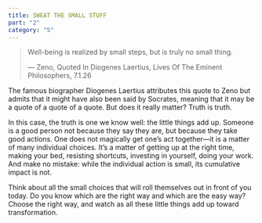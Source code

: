 ```yaml
---
title: SWEAT THE SMALL STUFF
part: "2"
category: "5"
---
```


> Well-being is realized by small steps, but is truly no small thing.
>
> — Zeno, Quoted In Diogenes Laertius, Lives Of The Eminent Philosophers, 7.1.26

The famous biographer Diogenes Laertius attributes this quote to Zeno but admits that it might have also been said by Socrates, meaning that it may be a quote of a quote of a quote. But does it really matter? Truth is truth.

In this case, the truth is one we know well: the little things add up. Someone is a good person not because they say they are, but because they take good actions. One does not magically get one’s act together—it is a matter of many individual choices. It’s a matter of getting up at the right time, making your bed, resisting shortcuts, investing in yourself, doing your work. And make no mistake: while the individual action is small, its cumulative impact is not.

Think about all the small choices that will roll themselves out in front of you today. Do you know which are the right way and which are the easy way? Choose the right way, and watch as all these little things add up toward transformation.
